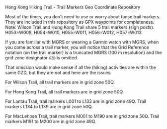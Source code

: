 Hong Kong Hiking Trail - Trail Markers Geo Coordinate Repository

Most of the times, you don't need to use or worry about these trail markers.
They are included in this repository as GPX waypoints for completeness.
Note: Wilson Trail and Hong Kong Trail share 5 trail markers (sign posts). 
<br>H053=W009, H054=W010, H055=W011, H056=W012, H057=W013

If you are familiar with MGRS or wearing a Garmin watch with MGRS, when you come across a trail marker, you will notice that the Grid Reference notation (on the trail marker) is a truncated MGRS (100 m resolution) and the grid zone designator `GZD` is omitted.

That omission would make sense if all the (hiking) activities are within the same GZD, but they are not and here are the issues:

For Wilson Trail, all trail markers are in grid zone 50Q.

For Hong Kong Trail, all trail markers are in grid zone 50Q.

For Lantau Trail, trail markers L001 to L133 are in grid zone 49Q. Trail markers L134 to L139 are in grid zone 50Q. 

For MacLehose Trail, trail markers M001 to M190 are in grid zone 50Q. Trail markers M191 to M200 are in grid zone 49Q. 
